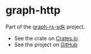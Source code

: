 # graph-http

Part of the [graph-rs-sdk](https://github.com/sreeise/graph-rs) project.

- See the crate on [Crates.io](https://crates.io/crates/graph-rs-sdk)
- See the project on [GitHub](https://github.com/sreeise/graph-rs)
